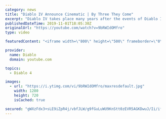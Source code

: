 ```yaml
---
category: news
title: "Diablo IV Announce Cinematic | By Three They Come"
excerpt: "Diablo IV takes place many years after the events of Diablo III, after millions have been slaughtered by the actions of the High Heavens and Burning Hells alike."
publishedDateTime: 2019-11-01T18:05:30Z
originalUrl: "https://youtube.com/watch?v=9bRWIdOMfro"
type: video

featuredContent: "<iframe width=\"800\" height=\"500\" frameborder=\"0\" src=\"https://www.youtube.com/embed/9bRWIdOMfro\" allow=\"accelerometer; autoplay; encrypted-media; gyroscope; picture-in-picture\" allowfullscreen></iframe>"

provider:
  name: Diablo
  domain: youtube.com

topics:
  - Diablo 4

images:
  - url: "https://i.ytimg.com/vi/9bRWIdOMfro/maxresdefault.jpg"
    width: 1280
    height: 720
    isCached: true

secured: "gWXzFdx3+sLE9iZpR4j/vbfJLW/g9fGuLuWU9KnStt0zEVR5AGKDwuJ/Ii/ifzm7MD0lhPdNDqREPWMAprhlWLMPjAumlX3S+rng1z9DJYJ6EVRBQlnwMG0V6F3qP/6KLhVV5Pr8yFCTfVlMY2LnprJ30229e3LnZDDL/JUmiuMWvTmj2tvsujf9A2xG0qR7Ben9bQIeVkakt6vj+izN4P6pmLcUz04yvyfHmPyDtaskagRUwG6WrkQRgGeoWgxkkaIGLXmm3YZrKAJ2NwhOwhR+tGPmuwzDLOuBs66vA4Aj7ifVvqfWckxwjhPfOfy8Og11CoWcbdT2zoOu3pXAMfm6F9B3oGwUgIsb1VZ+r/9BihlvFlSydPKJvCbUsAGGRpHA4ZTzN9XAdzZvq+BRaaWcQ6QfXiU1cyeDmLLOx8p5GDyb/Wo1GRNDtiI1BWTv;MVmsxZiPdXw7IDBPPD3Blg=="
---
```



